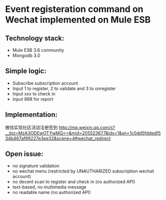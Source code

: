 Event registeration command on Wechat implemented on Mule ESB
===

Technology stack:
----------------
* Mule ESB 3.6 community
* Mongodb 3.0

Simple logic:
------------
* Subscribe subscription account
* Input 1 to register, 2 to validate and 3 to unregister
* Input xxx to check in
* Input 888 for report

Implementation:
--------------
微信实现社区活动注册签到
http://mp.weixin.qq.com/s?__biz=MzA3ODEwOTYwMQ==&mid=205523677&idx=1&sn=1c0dd5fddedf534b467af99227e3ee32&scene=4#wechat_redirect

Open issue:
----------
* no signature validation
* no wechat menu (restricted by UNAUTHARIZED subscription wechat account)
* no decent scan to register and check in (no authorized API)
* text-based, no multimedia message
* no readable name (no authorized API)

